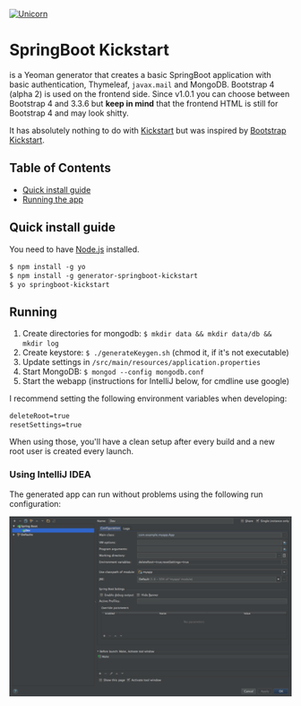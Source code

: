[![Unicorn](https://img.shields.io/badge/unicorn-approved-ff69b4.svg?style=flat)](https://www.youtube.com/watch?v=qRC4Vk6kisY)

# SpringBoot Kickstart

is a Yeoman generator that creates a basic SpringBoot application with basic authentication, Thymeleaf, `javax.mail` and MongoDB. Bootstrap 4 (alpha 2) is used on the frontend side. 
Since v1.0.1 you can choose between Bootstrap 4 and 3.3.6 but **keep in mind** that the frontend HTML is still for Bootstrap 4 and may look shitty.

It has absolutely nothing to do with [Kickstart](http://getkickstart.com/) but was inspired by [Bootstrap Kickstart](https://github.com/micromata/bootstrap-kickstart).

## Table of Contents

- [Quick install guide](#quick-install-guide)
- [Running the app](#running)

## Quick install guide

You need to have [Node.js](https://nodejs.org) installed.

	$ npm install -g yo
	$ npm install -g generator-springboot-kickstart
	$ yo springboot-kickstart

## Running

1. Create directories for mongodb: `$ mkdir data && mkdir data/db && mkdir log`
2. Create keystore: `$ ./generateKeygen.sh` (chmod it, if it's not executable)
3. Update settings in `/src/main/resources/application.properties`
4. Start MongoDB: `$ mongod --config mongodb.conf`
5. Start the webapp (instructions for IntelliJ below, for cmdline use google)

I recommend setting the following environment variables when developing:

```
deleteRoot=true
resetSettings=true
```

When using those, you'll have a clean setup after every build and a new root user is created every launch.

### Using IntelliJ IDEA

The generated app can run without problems using the following run configuration:

![runconf](runconf.png)

